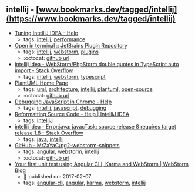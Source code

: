 intellij - [www.bookmarks.dev/tagged/intellij](https://www.bookmarks.dev/tagged/intellij) 
---
* [Tuning IntelliJ IDEA - Help](https://www.jetbrains.com/help/idea/tuning-the-ide.html)
    * tags: [intellij](../tags/intellij.md), [performance](../tags/performance.md)
* [Open in terminal :: JetBrains Plugin Repository](https://plugins.jetbrains.com/plugin/7817-open-in-terminal)
    * tags: [intellij](../tags/intellij.md), [webstorm](../tags/webstorm.md), [plugins](../tags/plugins.md)
    * :octocat: [github url](https://github.com/luktom/OpenInTerminal)
* [intellij idea - WebStorm/PhpStorm double quotes in TypeScript auto import - Stack Overflow](https://stackoverflow.com/questions/39779272/webstorm-phpstorm-double-quotes-in-typescript-auto-import)
    * tags: [intellij](../tags/intellij.md), [webstorm](../tags/webstorm.md), [typescript](../tags/typescript.md)
* [PlantUML Home Page](http://plantuml.com/)
    * tags: [uml](../tags/uml.md), [architecture](../tags/architecture.md), [intellij](../tags/intellij.md), [plantuml](../tags/plantuml.md), [open-source](../tags/open-source.md)
    * :octocat: [github url](https://github.com/plantuml/plantuml)
* [Debugging JavaScript in Chrome - Help](https://www.jetbrains.com/help/idea/debugging-javascript-in-chrome.html)
    * tags: [intellij](../tags/intellij.md), [javascript](../tags/javascript.md), [debugging](../tags/debugging.md)
* [Reformatting Source Code - Help | IntelliJ IDEA](https://www.jetbrains.com/help/idea/reformatting-source-code.html)
    * tags: [IntelliJ](../tags/IntelliJ.md)
* [intellij idea - Error:java: javacTask: source release 8 requires target release 1.8 - Stack Overflow](http://stackoverflow.com/questions/29888592/errorjava-javactask-source-release-8-requires-target-release-1-8)
    * tags: [java](../tags/java.md), [intellij](../tags/intellij.md)
* [GitHub - MrZaYaC/ng2-webstorm-snippets](https://github.com/MrZaYaC/ng2-webstorm-snippets)
    * tags: [angular](../tags/angular.md), [webstorm](../tags/webstorm.md), [intellij](../tags/intellij.md)
    * :octocat: [github url](https://github.com/MrZaYaC/ng2-webstorm-snippets)
* [Your first unit test using Angular CLI, Karma and WebStorm | WebStorm Blog](https://blog.jetbrains.com/webstorm/2017/02/your-first-unit-test-using-angular-cli-karma-and-webstorm/)
    * :calendar: published on: 2017-02-07
    * tags: [angular-cli](../tags/angular-cli.md), [angular](../tags/angular.md), [karma](../tags/karma.md), [webstorm](../tags/webstorm.md), [intellij](../tags/intellij.md)

